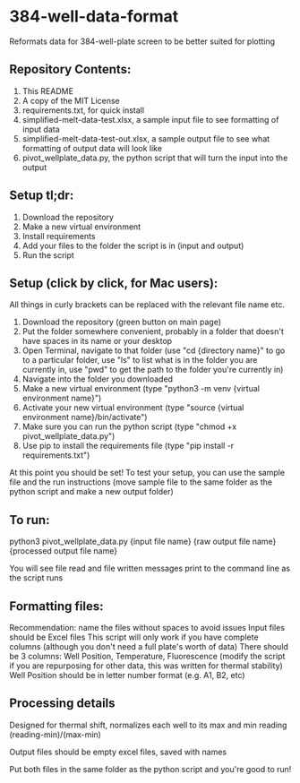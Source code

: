 # 384-well-data-format
Reformats data for 384-well-plate screen to be better suited for plotting

## Repository Contents:
1. This README
2. A copy of the MIT License
3. requirements.txt, for quick install
4. simplified-melt-data-test.xlsx, a sample input file to see formatting of input data
5. simplified-melt-data-test-out.xlsx, a sample output file to see what formatting of output data will look like
6. pivot_wellplate_data.py, the python script that will turn the input into the output

## Setup tl;dr:
1. Download the repository
2. Make a new virtual environment
3. Install requirements
4. Add your files to the folder the script is in (input and output)
5. Run the script

## Setup (click by click, for Mac users):
All things in curly brackets can be replaced with the relevant file name etc.
1. Download the repository (green button on main page)
2. Put the folder somewhere convenient, probably in a folder that doesn't have spaces in its name or your desktop
3. Open Terminal, navigate to that folder (use "cd {directory name}" to go to a particular folder, use "ls" to list what is in the folder you are currently in, use "pwd" to get the path to the folder you're currently in)
4. Navigate into the folder you downloaded
5. Make a new virtual environment (type "python3 -m venv {virtual environment name}")
6. Activate your new virtual environment (type "source {virtual environment name}/bin/activate")
7. Make sure you can run the python script (type "chmod +x pivot_wellplate_data.py")
8. Use pip to install the requirements file (type "pip install -r requirements.txt")

At this point you should be set!
To test your setup, you can use the sample file and the run instructions (move sample file to the same folder as the python script and make a new output folder)

## To run:
python3 pivot_wellplate_data.py {input file name} {raw output file name} {processed output file name}

You will see file read and file written messages print to the command line as the script runs

## Formatting files:
Recommendation: name the files without spaces to avoid issues
Input files should be Excel files
This script will only work if you have complete columns (although you don't need a full plate's worth of data)
There should be 3 columns:
Well Position, Temperature, Fluorescence
(modify the script if you are repurposing for other data, this was written for thermal stability)
Well Position should be in letter number format (e.g. A1, B2, etc)

## Processing details
Designed for thermal shift, normalizes each well to its max and min reading (reading-min)/(max-min)

Output files should be empty excel files, saved with names

Put both files in the same folder as the python script and you're good to run!
